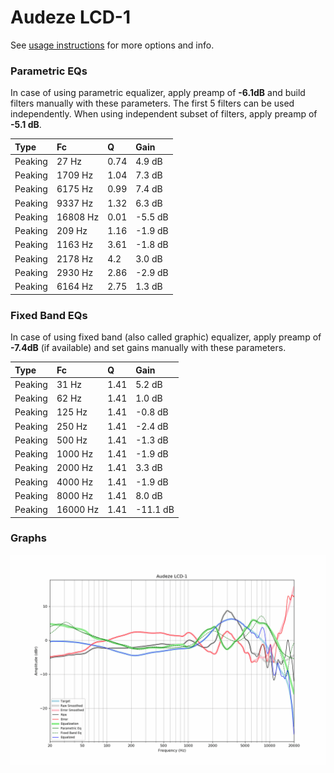 # Audeze LCD-1
See [usage instructions](https://github.com/jaakkopasanen/AutoEq#usage) for more options and info.

### Parametric EQs
In case of using parametric equalizer, apply preamp of **-6.1dB** and build filters manually
with these parameters. The first 5 filters can be used independently.
When using independent subset of filters, apply preamp of **-5.1 dB**.

| Type    | Fc       |    Q | Gain    |
|:--------|:---------|:-----|:--------|
| Peaking | 27 Hz    | 0.74 | 4.9 dB  |
| Peaking | 1709 Hz  | 1.04 | 7.3 dB  |
| Peaking | 6175 Hz  | 0.99 | 7.4 dB  |
| Peaking | 9337 Hz  | 1.32 | 6.3 dB  |
| Peaking | 16808 Hz | 0.01 | -5.5 dB |
| Peaking | 209 Hz   | 1.16 | -1.9 dB |
| Peaking | 1163 Hz  | 3.61 | -1.8 dB |
| Peaking | 2178 Hz  | 4.2  | 3.0 dB  |
| Peaking | 2930 Hz  | 2.86 | -2.9 dB |
| Peaking | 6164 Hz  | 2.75 | 1.3 dB  |

### Fixed Band EQs
In case of using fixed band (also called graphic) equalizer, apply preamp of **-7.4dB**
(if available) and set gains manually with these parameters.

| Type    | Fc       |    Q | Gain     |
|:--------|:---------|:-----|:---------|
| Peaking | 31 Hz    | 1.41 | 5.2 dB   |
| Peaking | 62 Hz    | 1.41 | 1.0 dB   |
| Peaking | 125 Hz   | 1.41 | -0.8 dB  |
| Peaking | 250 Hz   | 1.41 | -2.4 dB  |
| Peaking | 500 Hz   | 1.41 | -1.3 dB  |
| Peaking | 1000 Hz  | 1.41 | -1.9 dB  |
| Peaking | 2000 Hz  | 1.41 | 3.3 dB   |
| Peaking | 4000 Hz  | 1.41 | -1.9 dB  |
| Peaking | 8000 Hz  | 1.41 | 8.0 dB   |
| Peaking | 16000 Hz | 1.41 | -11.1 dB |

### Graphs
![](./Audeze%20LCD-1.png)